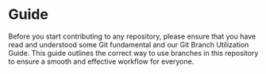 # Guide
Before you start contributing to any repository, please ensure that you have read and understood some Git fundamental and our Git Branch Utilization Guide. This guide outlines the correct way to use branches in this repository to ensure a smooth and effective workflow for everyone.

